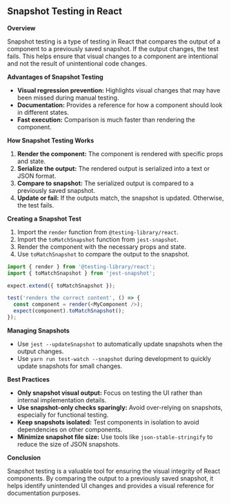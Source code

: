 ## Snapshot Testing in React

**Overview**

Snapshot testing is a type of testing in React that compares the output of a component to a previously saved snapshot. If the output changes, the test fails. This helps ensure that visual changes to a component are intentional and not the result of unintentional code changes.

**Advantages of Snapshot Testing**

* **Visual regression prevention:** Highlights visual changes that may have been missed during manual testing.
* **Documentation:** Provides a reference for how a component should look in different states.
* **Fast execution:** Comparison is much faster than rendering the component.

**How Snapshot Testing Works**

1. **Render the component:** The component is rendered with specific props and state.
2. **Serialize the output:** The rendered output is serialized into a text or JSON format.
3. **Compare to snapshot:** The serialized output is compared to a previously saved snapshot.
4. **Update or fail:** If the outputs match, the snapshot is updated. Otherwise, the test fails.

**Creating a Snapshot Test**

1. Import the `render` function from `@testing-library/react`.
2. Import the `toMatchSnapshot` function from `jest-snapshot`.
3. Render the component with the necessary props and state.
4. Use `toMatchSnapshot` to compare the output to the snapshot.

```javascript
import { render } from '@testing-library/react';
import { toMatchSnapshot } from 'jest-snapshot';

expect.extend({ toMatchSnapshot });

test('renders the correct content', () => {
  const component = render(<MyComponent />);
  expect(component).toMatchSnapshot();
});
```

**Managing Snapshots**

* Use `jest --updateSnapshot` to automatically update snapshots when the output changes.
* Use `yarn run test-watch --snapshot` during development to quickly update snapshots for small changes.

**Best Practices**

* **Only snapshot visual output:** Focus on testing the UI rather than internal implementation details.
* **Use snapshot-only checks sparingly:** Avoid over-relying on snapshots, especially for functional testing.
* **Keep snapshots isolated:** Test components in isolation to avoid dependencies on other components.
* **Minimize snapshot file size:** Use tools like `json-stable-stringify` to reduce the size of JSON snapshots.

**Conclusion**

Snapshot testing is a valuable tool for ensuring the visual integrity of React components. By comparing the output to a previously saved snapshot, it helps identify unintended UI changes and provides a visual reference for documentation purposes.
